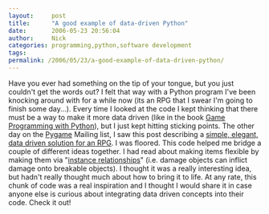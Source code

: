```yaml
---
layout:     post
title:      "A good example of data-driven Python"
date:       2006-05-23 20:56:04
author:     Nick
categories: programming,python,software development
tags:  
permalink: /2006/05/23/a-good-example-of-data-driven-python/
---
```

Have you ever had something on the tip of your tongue, but you just couldn't get the words out? I felt that way with a Python program I've been knocking around with for a while now (its an RPG that I swear I'm going to finish some day...). Every time I looked at the code I kept thinking that there must be a way to make it more data driven (like in the book [Game Programming with Python](http://amzn.to/2gTguwt)), but I just kept hitting sticking points. The other day on the [Pygame](http://pygame.org/) Mailing list, I saw this post describing a [simple, elegant, data driven solution for an RPG](http://aspn.activestate.com/ASPN/Mail/Message/pygame-users/3136283). I was floored. This code helped me bridge a couple of different ideas together. I had read about making items flexible by making them via "[instance relationships](http://www.amazon.com/gp/sitbv3/reader/104-0939561-6656763?%5Fencoding=UTF8&keywords=instance%20relationship&v=search-inside&asin=0761532994)" (i.e. damage objects can inflict damage onto breakable objects). I thought it was a really interesting idea, but hadn't really thought much about how to bring it to life. At any rate, this chunk of code was a real inspiration and I thought I would share it in case anyone else is curious about integrating data driven concepts into their code. Check it out!
